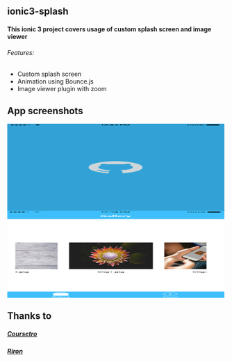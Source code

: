 ## ionic3-splash
#### This ionic 3 project covers usage of custom splash screen and image viewer 
###### Features:
- Custom splash screen
- Animation using Bounce.js
- Image viewer plugin with zoom

## App screenshots
<div>
    <img src="https://github.com/nicoladileo/ionic3-splash/blob/master/screen1.png" align="center" height="200" width="500">
    <br/>
    <img src="https://github.com/nicoladileo/ionic3-splash/blob/master/screen2.png" align="center" height="200" width="500">
</div>

## Thanks to 
##### [Coursetro](https://www.youtube.com/watch?v=_DdqcjmHOHQ)
##### [Riron](https://github.com/Riron/ionic-img-viewer)


